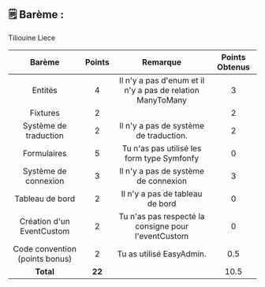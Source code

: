 ## 🗒️ Barème :

Tiliouine Liece

| **Barème**                           | **Points**| **Remarque**                               |**Points Obtenus**|
| :-----------------------------------:| :-------: | :-------------------------------------:    |:-:|
| Entités                              |     4     | Il n'y a pas d'enum et il n'y a pas de relation ManyToMany | 3 |
| Fixtures                             |     2     |                                            | 2 |
| Système de traduction                |     2     | Il n'y a pas de système de traduction.     | 2 |
| Formulaires                          |     5     | Tu n'as pas utilisé les form type Symfonfy | 0 |
| Système de connexion                 |     3     | Il n'y a pas de système de connexion       | 3 |
| Tableau de bord                      |     2     | Il n'y a pas de tableau de bord            | 0 |
| Création d'un EventCustom            |     2     | Tu n'as pas respecté la consigne pour l'eventCustom | 0 |
| Code convention (points bonus)       |     2     | Tu as utilisé EasyAdmin.                   | 0.5 |
| **Total**                            |   **22**  |                                            | 10.5|